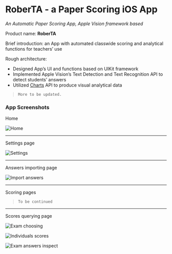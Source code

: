 # RoberTA - a Paper Scoring iOS App

*An Automatic Paper Scoring App, Apple Vision framework based*

Product name: **RoberTA**

Brief introduction: an App with automated classwide scoring and analytical functions for teachers’ use

Rough architecture: 

* Designed App’s UI and functions based on UIKit framework
* Implemented Apple Vision’s Text Detection and Text Recognition API to detect students’ answers
* Utilized [Charts](https://github.com/danielgindi/Charts) API to produce visual analytical data

> `More to be updated.`

### App Screenshots

Home

![Home](https://i.imgur.com/5bWu7kg.png "Home")

---

Settings page

![Settings](https://i.imgur.com/q4hF9wQ.png "Settings")

---

Answers importing page

![Import answers](https://i.imgur.com/q4hF9wQ.png "Import answers")

---

Scoring pages

> `To be continued`

---

Scores querying page

![Exam choosing](https://i.imgur.com/zz7OGz2.png "Exam choosing")

![Individuals scores](https://i.imgur.com/orS3bsv.png?2 "Individuals scores")

![Exam answers inspect](https://i.imgur.com/X90gxWy.png?1 "Exam answers inspect")

